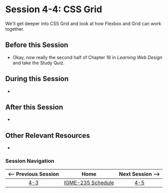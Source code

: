 # Session 4-4: CSS Grid

We'll get deeper into CSS Grid and look at how Flexbox and Grid can work together.

## Before this Session
- Okay, now really the second half of Chapter 16 in *Learning Web Design* and take the Study Quiz.

## During this Session
- 

## After this Session
- 

## Other Relevant Resources
- 

### Session Navigation

| <-- Previous Session |               Home                  | Next Session --> |
|:--------------------:|:-----------------------------------:|:----------------:|
|  [4-3](4-3.md)       | [IGME-235 Schedule](../schedule.md) |   [4-5](4-5.md)  |

